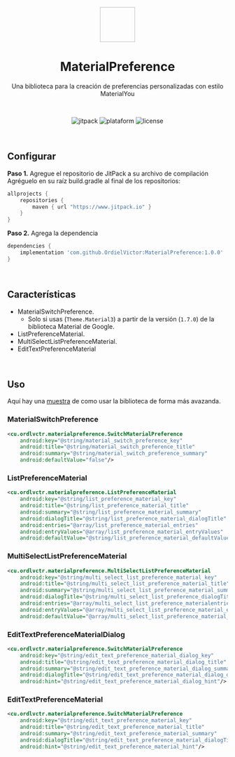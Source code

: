 <p align="center">
    <img scr="./images/icon.png" width="80" height="80">
</p>

<h1 align="center">MaterialPreference</h1>
<p align="center">Una biblioteca para la creación de preferencias personalizadas con estilo MaterialYou</p><br>

<p align="center">
<!-- Jitpack -->
<img alt="jitpack" src="https://jitpack.io/v/OrdielVictor/MaterialPreference.svg">
<!-- Plataform -->
<img alt="plataform" src="https://img.shields.io/badge/OS-Android-brightgreen">
<!-- License -->
<img alt="license" src="https://img.shields.io/badge/License-GPLv3-blue.svg">
</p>
<br>

## Configurar
<strong>Paso 1.</strong> Agregue el repositorio de JitPack a su archivo de compilación<br>
Agréguelo en su raíz build.gradle al final de los repositorios:
```gradle
allprojects {
    repositories {
        maven { url "https://www.jitpack.io" }
    }
}
```
<strong>Paso 2.</strong> Agrega la dependencia
```gradle
dependencies {
    implementation 'com.github.OrdielVictor:MaterialPreference:1.0.0'
}
```
<br>

## Características
- MaterialSwitchPreference.
    - Solo si usas (`Theme.Material3`) a partir de la versión (`1.7.0`) de la biblioteca Material de Google.
- ListPreferenceMaterial.
- MultiSelectListPreferenceMaterial.
- EditTextPreferenceMaterial
<br>

## Uso
<p>Aquí hay una <a href="https://github.com/OrdielVictor/MaterialPreference/tree/main/app/src/main">muestra</a> de como usar la biblioteca de forma más avazanda.</p>

### MaterialSwitchPreference
``` xml
<cu.ordlvctr.materialpreference.SwitchMaterialPreference
    android:key="@string/material_switch_preference_key"
    android:title="@string/material_switch_preference_title"
    android:summary="@string/material_switch_preference_summary"
    android:defaultValue="false"/>
```

### ListPreferenceMaterial
``` xml
<cu.ordlvctr.materialpreference.ListPreferenceMaterial
    android:key="@string/list_preference_material_key"
    android:title="@string/list_preference_material_title"
    android:summary="@string/list_preference_material_summary"
    android:dialogTitle="@string/list_preference_material_dialogTitle"
    android:entries="@array/list_preference_material_entries"
    android:entryValues="@array/list_preference_material_entryValues"
    android:defaultValue="@string/list_preference_material_defaultValue"/>
```

### MultiSelectListPreferenceMaterial
```xml
<cu.ordlvctr.materialpreference.MultiSelectListPreferenceMaterial
    android:key="@string/multi_select_list_preference_material_key"
    android:title="@string/multi_select_list_preference_material_title"
    android:summary="@string/multi_select_list_preference_material_summary"
    android:dialogTitle="@string/multi_select_list_preference_dialogTitle"
    android:entries="@array/multi_select_list_preference_materialentries"
    android:entryValues="@array/multi_select_list_preference_material_entryValues"
    android:defaultValue="@array/multi_select_list_preference_material_defaultValues"/>
```

### EditTextPreferenceMaterialDialog
```xml
<cu.ordlvctr.materialpreference.SwitchMaterialPreference
    android:key="@string/edit_text_preference_material_dialog_key"
    android:title="@string/edit_text_preference_material_dialog_title"
    android:summary="@string/edit_text_preference_material_dialog_summary"
    android:dialogTitle="@string/edit_text_preference_material_dialog_dialogTitle"
    android:hint="@string/edit_text_preference_material_dialog_hint"/>
```

### EditTextPreferenceMaterial
```xml
<cu.ordlvctr.materialpreference.SwitchMaterialPreference
    android:key="@string/edit_text_preference_material_key"
    android:title="@string/edit_text_preference_material_title"
    android:summary="@string/edit_text_preference_material_summary"
    android:dialogTitle="@string/edit_text_preference_material_dialogTitle"
    android:hint="@string/edit_text_preference_material_hint"/>
```